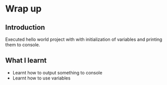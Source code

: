 # Wrap up

## Introduction

Executed hello world project with with initialization of variables and printing them to console.

## What I learnt

- Learnt how to output something to console
- Learnt how to use variables